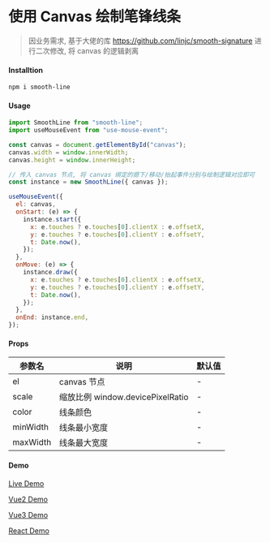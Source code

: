 # 使用 Canvas 绘制笔锋线条

> 因业务需求, 基于大佬的库 https://github.com/linjc/smooth-signature 进行二次修改, 将 canvas 的逻辑剥离

#### Installtion

```bash
npm i smooth-line
```

#### Usage



```js
import SmoothLine from "smooth-line";
import useMouseEvent from "use-mouse-event";

const canvas = document.getElementById("canvas");
canvas.width = window.innerWidth;
canvas.height = window.innerHeight;

// 传入 canvas 节点, 将 canvas 绑定的摁下/移动/抬起事件分别与绘制逻辑对应即可
const instance = new SmoothLine({ canvas });

useMouseEvent({
  el: canvas,
  onStart: (e) => {
    instance.start({
      x: e.touches ? e.touches[0].clientX : e.offsetX,
      y: e.touches ? e.touches[0].clientY : e.offsetY,
      t: Date.now(),
    });
  },
  onMove: (e) => {
    instance.draw({
      x: e.touches ? e.touches[0].clientX : e.offsetX,
      y: e.touches ? e.touches[0].clientY : e.offsetY,
      t: Date.now(),
    });
  },
  onEnd: instance.end,
});
```

#### Props

| 参数名   | 说明                             | 默认值 |
| -------- | -------------------------------- | ------ |
| el       | canvas 节点                      | -      |
| scale    | 缩放比例 window.devicePixelRatio | -      |
| color    | 线条颜色                         | -      |
| minWidth | 线条最小宽度                     | -      |
| maxWidth | 线条最大宽度                     | -      |

#### Demo

[Live Demo](https://ckrw.gitee.io/smooth-line-example/)

[Vue2 Demo](https://codesandbox.io/s/smooth-line-86qj3v?fontsize=14&hidenavigation=1&theme=dark)

[Vue3 Demo](https://codesandbox.io/s/smooth-lint-vue3-example-o78wry)

[React Demo](https://codesandbox.io/s/smooth-line-example-react-j5jnor)
